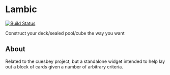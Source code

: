 # Lambic
[![Build Status](https://travis-ci.org/robdennis/lambic.png)](https://travis-ci.org/rdennis463/lambic)

Construct your deck/sealed pool/cube the way you want

## About

Related to the cuesbey project, but a standalone widget intended to help lay
out a block of cards given a number of arbitrary criteria.
